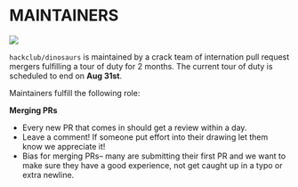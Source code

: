 # MAINTAINERS

![](https://cloud-p70xub1ai-hack-club-bot.vercel.app/0screenshot_2023-06-22_at_11.01.38.png)

`hackclub/dinosaurs` is maintained by a crack team of internation pull request mergers fulfilling a tour of duty for 2 months. The current tour of duty is scheduled to end on **Aug 31st**.

Maintainers fulfill the following role:

**Merging PRs**

- Every new PR that comes in should get a review within a day.
- Leave a comment! If someone put effort into their drawing let them know we appreciate it!
- Bias for merging PRs– many are submitting their first PR and we want to make sure they have a good experience, not get caught up in a typo or extra newline.